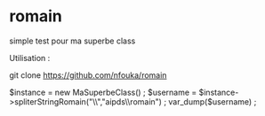 # romain
simple test pour ma superbe class




Utilisation : 

git clone https://github.com/nfouka/romain


$instance = new MaSuperbeClass() ; 
$username = $instance->spliterStringRomain("\\","aipds\\romain") ;
var_dump($username) ; 
         
         
